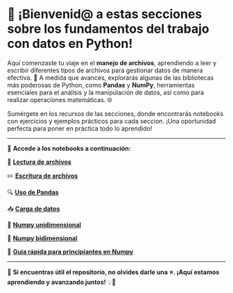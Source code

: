 # 🚀 ¡Bienvenid@ a estas secciones sobre los fundamentos del trabajo con datos en Python!

Aquí comenzaste tu viaje en el **manejo de archivos**, aprendiendo a leer y escribir diferentes tipos de archivos para gestionar datos de manera efectiva. 📄 A medida que avances, explorarás algunas de las bibliotecas más poderosas de Python, como **Pandas** y **NumPy**, herramientas esenciales para el análisis y la manipulación de datos, así como para realizar operaciones matemáticas. 🌐

Sumérgete en los recursos de las secciones, donde encontrarás notebooks con ejercicios y ejemplos prácticos para cada seccion. ¡Una oportunidad perfecta para poner en práctica todo lo aprendido!

---

🔗 **Accede a los notebooks a continuación:**

📂 **[Lectura de archivos](https://colab.research.google.com/drive/1IWg5MM-p_DP5dn3nU5gr9ne1_GgFEI4U?usp=sharing)**

✏️ **[Escritura de archivos](https://colab.research.google.com/drive/1TM80345R1DQwTpil5YXFg5QUBfzTlpgQ?usp=sharing)**

🔍 **[Uso de Pandas](https://colab.research.google.com/drive/1ARQa8UEklbZheFrsNUEgkvUk7mv2tAIs?usp=sharing)**

📥 **[Carga de datos](https://colab.research.google.com/drive/1YbcKODCOj1Zt_01Sdb1SDvYTiO21RBOz?usp=sharing)**

🔢 **[Numpy unidimensional](https://colab.research.google.com/drive/1WCsjlxS9gdYjJATDsyhAHEevzMID5jXE?usp=sharing)**

🧮 **[Numpy bidimensional](https://colab.research.google.com/drive/1zMZ4ss2GuXee_kDLLCQJtKfir2erOwgp?usp=sharing)**

🚀 **[Guía rápida para principiantes en Numpy](https://drive.google.com/file/d/1y_feSHIvWjBA0nqgXR-fgpnEJd9uw3GT/view?usp=sharing)**

---


🌟 **Si encuentras útil el repositorio, no olvides darle una ⭐. ¡Aquí estamos aprendiendo y avanzando juntos!** 💡🤝
